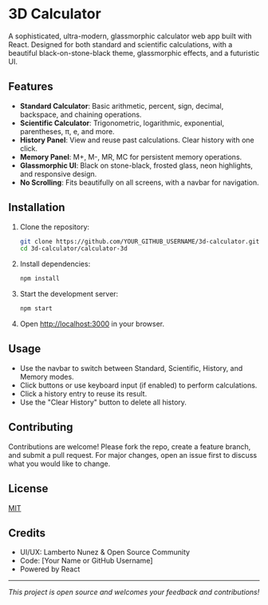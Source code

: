 # 3D Calculator

A sophisticated, ultra-modern, glassmorphic calculator web app built with React. Designed for both standard and scientific calculations, with a beautiful black-on-stone-black theme, glassmorphic effects, and a futuristic UI.

## Features
- **Standard Calculator**: Basic arithmetic, percent, sign, decimal, backspace, and chaining operations.
- **Scientific Calculator**: Trigonometric, logarithmic, exponential, parentheses, π, e, and more.
- **History Panel**: View and reuse past calculations. Clear history with one click.
- **Memory Panel**: M+, M-, MR, MC for persistent memory operations.
- **Glassmorphic UI**: Black on stone-black, frosted glass, neon highlights, and responsive design.
- **No Scrolling**: Fits beautifully on all screens, with a navbar for navigation.

## Installation
1. Clone the repository:
   ```bash
   git clone https://github.com/YOUR_GITHUB_USERNAME/3d-calculator.git
   cd 3d-calculator/calculator-3d
   ```
2. Install dependencies:
   ```bash
   npm install
   ```
3. Start the development server:
   ```bash
   npm start
   ```
4. Open [http://localhost:3000](http://localhost:3000) in your browser.

## Usage
- Use the navbar to switch between Standard, Scientific, History, and Memory modes.
- Click buttons or use keyboard input (if enabled) to perform calculations.
- Click a history entry to reuse its result.
- Use the "Clear History" button to delete all history.

## Contributing
Contributions are welcome! Please fork the repo, create a feature branch, and submit a pull request. For major changes, open an issue first to discuss what you would like to change.

## License
[MIT](LICENSE)

## Credits
- UI/UX: Lamberto Nunez & Open Source Community
- Code: [Your Name or GitHub Username]
- Powered by React

---

*This project is open source and welcomes your feedback and contributions!* 